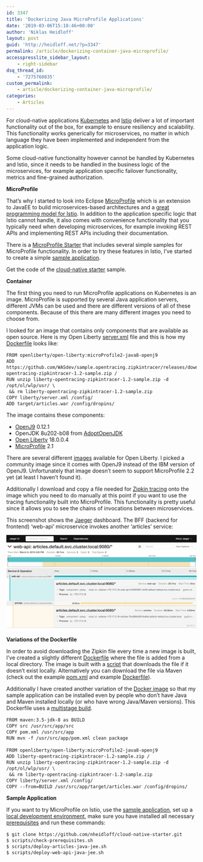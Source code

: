 ```yaml
---
id: 3347
title: 'Dockerizing Java MicroProfile Applications'
date: '2019-03-06T15:18:46+00:00'
author: 'Niklas Heidloff'
layout: post
guid: 'http://heidloff.net/?p=3347'
permalink: /article/dockerizing-container-java-microprofile/
accesspresslite_sidebar_layout:
    - right-sidebar
dsq_thread_id:
    - '7275760835'
custom_permalink:
    - article/dockerizing-container-java-microprofile/
categories:
    - Articles
---
```


For cloud-native applications [Kubernetes](https://kubernetes.io/) and [Istio](https://istio.io/) deliver a lot of important functionality out of the box, for example to ensure resiliency and scalability. This functionality works generically for microservices, no matter in which language they have been implemented and independent from the application logic.

Some cloud-native functionality however cannot be handled by Kubernetes and Istio, since it needs to be handled in the business logic of the microservices, for example application specific failover functionality, metrics and fine-grained authorization.

**MicroProfile**

That’s why I started to look into Eclipse [MicroProfile](https://microprofile.io/) which is an extension to JavaEE to build microservices-based architectures and a [great programming model for Istio](https://www.eclipse.org/community/eclipse_newsletter/2018/september/MicroProfile_istio.php). In addition to the application specific logic that Istio cannot handle, it also comes with convenience functionality that you typically need when developing microservices, for example invoking REST APIs and implementing REST APIs including their documentation.

There is a [MicroProfile Starter](https://start.microprofile.io/) that includes several simple samples for MicroProfile functionality. In order to try these features in Istio, I’ve started to create a simple [sample application](https://github.com/nheidloff/cloud-native-starter).

Get the code of the [cloud-native starter](https://github.com/nheidloff/cloud-native-starter) sample.

**Container**

The first thing you need to run MicroProfile applications on Kubernetes is an image. MicroProfile is supported by several Java application servers, different JVMs can be used and there are different versions of all of these components. Because of this there are many different images you need to choose from.

I looked for an image that contains only components that are available as open source. Here is my Open Liberty [server.xml](https://github.com/nheidloff/cloud-native-starter/blob/master/articles-java-jee/liberty/server.xml) file and this is how my [Dockerfile](https://github.com/nheidloff/cloud-native-starter/blob/master/articles-java-jee/Dockerfile) looks like:

```
FROM openliberty/open-liberty:microProfile2-java8-openj9
ADD https://github.com/WASdev/sample.opentracing.zipkintracer/releases/download/1.2/liberty-opentracing-zipkintracer-1.2-sample.zip /
RUN unzip liberty-opentracing-zipkintracer-1.2-sample.zip -d /opt/ol/wlp/usr/ \
 && rm liberty-opentracing-zipkintracer-1.2-sample.zip
COPY liberty/server.xml /config/
ADD target/articles.war /config/dropins/
```

The image contains these components:

- [OpenJ9](https://www.eclipse.org/openj9/) 0.12.1
- OpenJDK 8u202-b08 from [AdoptOpenJDK](https://adoptopenjdk.net/)
- [Open Liberty](https://openliberty.io/) 18.0.0.4
- [MicroProfile](https://microprofile.io/) 2.1

There are several different [images](https://github.com/OpenLiberty/ci.docker) available for Open Liberty. I picked a community image since it comes with OpenJ9 instead of the IBM version of OpenJ9. Unfortunately that image doesn’t seem to support MicroProfile 2.2 yet (at least I haven’t found it).

Additionally I download and copy a file needed for [Zipkin tracing](https://istio.io/docs/tasks/telemetry/distributed-tracing/) onto the image which you need to do manually at this point if you want to use the tracing functionality built into MicroProfile. This functionality is pretty useful since it allows you to see the chains of invocations between microservices.

This screenshot shows the [Jaeger](https://www.jaegertracing.io/) dashboard. The BFF (backend for frontend) ‘web-api’ microservice invokes another ‘articles’ service:

![image](/assets/img/2019/03/jaeger-starter-1024x509.png)

**Variations of the Dockerfile**

In order to avoid downloading the Zipkin file every time a new image is built, I’ve created a slightly different [Dockerfile](https://github.com/nheidloff/cloud-native-starter/blob/master/articles-java-jee/Dockerfile.previousdownload) where the file is added from a local directory. The image is built with a [script](https://github.com/nheidloff/cloud-native-starter/blob/master/scripts/deploy-articles-java-jee.sh#L18-L24) that downloads the file if it doesn’t exist locally. Alternatively you can download the file via Maven (check out the example [pom.xml](https://github.com/eclipse/microprofile-service-mesh-service-a/blob/master/pom.xml) and example [Dockerfile](https://github.com/eclipse/microprofile-service-mesh-service-a/blob/master/src/main/profiles/liberty/Dockerfile)).

Additionally I have created another variation of the [Docker image](https://github.com/nheidloff/cloud-native-starter/blob/master/articles-java-jee/Dockerfile.nojava) so that my sample application can be installed even by people who don’t have Java and Maven installed locally (or who have wrong Java/Maven versions). This Dockerfile uses a [multistage build](https://docs.docker.com/develop/develop-images/multistage-build/).

```
FROM maven:3.5-jdk-8 as BUILD
COPY src /usr/src/app/src
COPY pom.xml /usr/src/app
RUN mvn -f /usr/src/app/pom.xml clean package

FROM openliberty/open-liberty:microProfile2-java8-openj9
ADD liberty-opentracing-zipkintracer-1.2-sample.zip /
RUN unzip liberty-opentracing-zipkintracer-1.2-sample.zip -d /opt/ol/wlp/usr/ \
 && rm liberty-opentracing-zipkintracer-1.2-sample.zip
COPY liberty/server.xml /config/
COPY --from=BUILD /usr/src/app/target/articles.war /config/dropins/
```

**Sample Application**

If you want to try MicroProfile on Istio, use the [sample application](https://github.com/nheidloff/cloud-native-starter), set up a [local development environment](http://heidloff.net/article/setup-local-development-kubernetes-istio), make sure you have installed all necessary [prerequisites](https://github.com/nheidloff/cloud-native-starter/blob/master/scripts/check-prerequisites.sh#L13-L21) and run these commands:

```
$ git clone https://github.com/nheidloff/cloud-native-starter.git
$ scripts/check-prerequisites.sh
$ scripts/deploy-articles-java-jee.sh
$ scripts/deploy-web-api-java-jee.sh
```